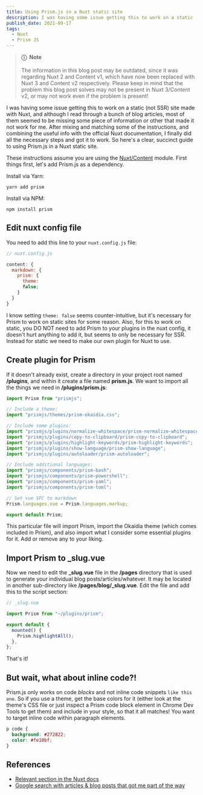 ```yaml
---
title: Using Prism.js in a Nuxt static site
description: I was having some issue getting this to work on a static (not SSR) site made with Nuxt, and although I read through a bunch of blog articles, most of them seemed to be missing some piece of information or other that made it not work for me. After mixing and matching some of the instructions, and combining the useful info with the official Nuxt documentation, I finally did all the necessary steps and got it to work. So here's a clear, succinct guide to using Prism.js in a Nuxt static site.
publish_date: 2021-09-17
tags:
  - Nuxt
  - Prism JS
---
```


> **ⓘ &nbsp;Note**<br><br> The information in this blog post may be outdated,
> since it was regarding Nuxt 2 and Content v1, which have now been replaced
> with Nuxt 3 and Content v2 respectively. Please keep in mind that the problem
> this blog post solves may not be present in Nuxt 3/Content v2, or may not work
> even if the problem is present!

I was having some issue getting this to work on a static (not SSR) site made
with Nuxt, and although I read through a bunch of blog articles, most of them
seemed to be missing some piece of information or other that made it not work
for me. After mixing and matching some of the instructions, and combining the
useful info with the official Nuxt documentation, I finally did all the
necessary steps and got it to work. So here's a clear, succinct guide to using
Prism.js in a Nuxt static site.

These instructions assume you are using the
[Nuxt/Content](https://github.com/nuxt/content) module. First things first,
let's add Prism.js as a dependency.

Install via Yarn:

```shell
yarn add prism
```

Install via NPM:

```shell
npm install prism
```

## Edit nuxt config file

You need to add this line to your `nuxt.config.js` file:

```js
// nuxt.config.js

content: {
  markdown: {
    prism: {
      theme:
      false;
    }
  }
}
```

I know setting `theme: false` seems counter-intuitive, but it's necessary for
Prism to work on static sites for some reason. Also, for this to work on static,
you DO NOT need to add Prism to your plugins in the nuxt config, it doesn't hurt
anything to add it, but seems to only be necessary for SSR. Instead for static
we need to make our own plugin for Nuxt to use.

## Create plugin for Prism

If it doesn't already exist, create a directory in your project root named
**/plugins**, and within it create a file named **prism.js**. We want to import
all the things we need in **/plugins/prism.js**:

```js
import Prism from "prismjs";

// Include a theme:
import "prismjs/themes/prism-okaidia.css";

// Include some plugins:
import "prismjs/plugins/normalize-whitespace/prism-normalize-whitespace";
import "prismjs/plugins/copy-to-clipboard/prism-copy-to-clipboard";
import "prismjs/plugins/highlight-keywords/prism-highlight-keywords";
import "prismjs/plugins/show-language/prism-show-language";
import "prismjs/plugins/autoloader/prism-autoloader";

// Include additional languages:
import "prismjs/components/prism-bash";
import "prismjs/components/prism-powershell";
import "prismjs/components/prism-yaml";
import "prismjs/components/prism-toml";

// Set vue SFC to markdown
Prism.languages.vue = Prism.languages.markup;

export default Prism;
```

This particular file will import Prism, import the Okaidia theme (which comes
included in Prism), and also import what I consider some essential plugins for
it. Add or remove any to your liking.

## Import Prism to \_slug.vue

Now we need to edit the **\_slug.vue** file in the **/pages** directory that is
used to generate your individual blog posts/articles/whatever. It may be located
in another sub-directory like **/pages/blog/\_slug.vue**. Edit the file and add
this to the script section:

```js
// _slug.vue

import Prism from "~/plugins/prism";

export default {
  mounted() {
    Prism.highlightAll();
  },
};
```

That's it!

## But wait, what about inline code?!

Prism.js only works on code _blocks_ and not inline code snippets
`like this one`. So if you use a theme, get the base colors for it (either look
at the theme's CSS file or just inspect a Prism code block element in Chrome Dev
Tools to get them) and include in your style, so that it all matches! You want
to target inline code within paragraph elements.

```css
p code {
  background: #272822;
  color: #fe10bf;
}
```

## References

- [Relevant section in the Nuxt docs](https://content.nuxtjs.org/writing#codeblocks)
- [Google search with articles & blog posts that got me part of the way](https://www.google.com/search?q=prism+js+static+mode&oq=prism+js+static+mode)
